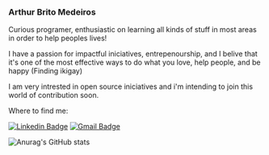 ### Arthur Brito Medeiros

<!--
**ArthurBM/ArthurBM** is a ✨ _special_ ✨ repository because its `README.md` (this file) appears on your GitHub profile.-->
Curious programer, enthusiastic on learning all kinds of stuff in most areas in order to help peoples lives!

I have a passion for impactful iniciatives, entrepenourship, and I belive that it's one of the most effective ways to do what you love, help people, and be happy (Finding ikigay)

I am very intrested in open source iniciatives and i'm intending to join this world of contribution soon.

Where to find me:

[![Linkedin Badge](https://img.shields.io/badge/-Arthur%20Brito-blue?style=flat-square&logo=Linkedin&logoColor=white&link=https://www.linkedin.com/in/diego-schell-fernandes/)](https://www.linkedin.com/in/arthur-brito-medeiros-22ab01182/) 
[![Gmail Badge](https://img.shields.io/badge/-arthurmedeiros32@gmail.com-c14438?style=flat-square&logo=Gmail&logoColor=white&link=mailto:arthurmedeiros32@gmail.com)](mailto:arthurmedeiros32@gmail.com)


![Anurag's GitHub stats](https://github-readme-stats.vercel.app/api?username=ArthurBM&count_private=true&theme=radical)
<!--
<a href="https://github.com/anuraghazra/github-readme-stats">
  <img align="center" src="https://github-readme-stats.vercel.app/api?username=ArthurBM&count_private=true&theme=radical" />
</a>
<a href="https://github.com/anuraghazra/convoychat">
  <img align="center" src="https://github-readme-stats.vercel.app/api/top-langs/?username=ArthurBM&langs_count=8" />
</a>
-->

